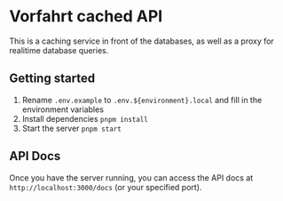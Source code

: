 # Vorfahrt cached API

This is a caching service in front of the databases, as well as a proxy for realitime database queries.

## Getting started

1. Rename `.env.example` to `.env.${environment}.local` and fill in the environment variables
2. Install dependencies `pnpm install`
3. Start the server `pnpm start`

## API Docs

Once you have the server running, you can access the API docs at `http://localhost:3000/docs` (or your specified port).
